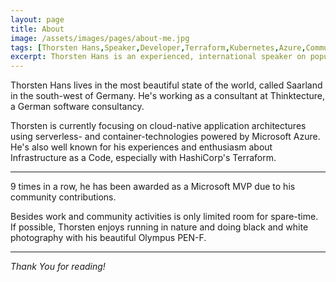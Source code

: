 ```yaml
---
layout: page
title: About
image: /assets/images/pages/about-me.jpg
tags: [Thorsten Hans,Speaker,Developer,Terraform,Kubernetes,Azure,Community]
excerpt: Thorsten Hans is an experienced, international speaker on popular technology topics like Azure, Kubernetes and Terraform
---
```


Thorsten Hans lives in the most beautiful state of the world, called Saarland in the south-west of Germany. He's working as a consultant at Thinktecture, a German software consultancy.

Thorsten is currently focusing on cloud-native application architectures using serverless- and container-technologies powered by Microsoft Azure. He's also well known for his experiences and enthusiasm about Infrastructure as a Code, especially with HashiCorp's Terraform.

--------

9 times in a row, he has been awarded as a Microsoft MVP due to his community contributions.

Besides work and community activities is only limited room for spare-time. If possible, Thorsten enjoys running in nature and doing black and white photography with his beautiful Olympus PEN-F.

--------

*Thank You for reading!*
